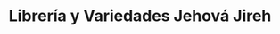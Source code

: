 ---
title: "Librería y Variedades Jehová Jireh"
url: /lourdes/libreria-y-variedades-jehova-jireh/
shop: Schreibwaren
---